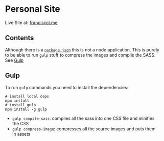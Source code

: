 # Personal Site

Live Site at: [franciscot.me](https://franciscot.me)

## Contents

Although there is a [`package.json`](./package.json) this is not a node application. This is purely to be able to run `gulp` stuff to compress the images and compile the SASS. See [Gulp](#gulp)

## Gulp

To run `gulp` commands you need to install the dependencies:

```
# install local deps
npm install
# install gulp
npm install -g gulp
```

- `gulp compile-sass`: compiles all the sass into one CSS file and minifies the CSS
- `gulp compress-image`: compresses all the source images and puts them in assets
